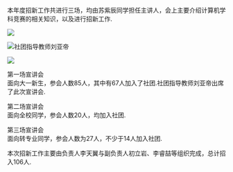 本年度招新工作共进行三场，均由苏紫辰同学担任主讲人，会上主要介绍计算机学科竞赛的相关知识，以及进行招新工作.

![](https://s2.loli.net/2024/11/12/7VTUvFzormOxseJ.png)

![社团指导教师刘亚帝](https://s2.loli.net/2024/11/12/u5Rav69JCcyDlqx.png)

![](https://s2.loli.net/2024/11/12/y58equHdmYfwSDU.png)

第一场宣讲会  
面向大一新生，参会人数85人，其中有67人加入了社团.社团指导教师刘亚帝出席了此次宣讲会.

第二场宣讲会  
面向全校同学，参会人数20人，均加入社团.

第三场宣讲会  
面向转专业同学，参会人数为27人，不少于14人加入社团.

本次招新工作主要由负责人李天翼与副负责人初立岩、李睿喆等组织完成，总计招入106人.





